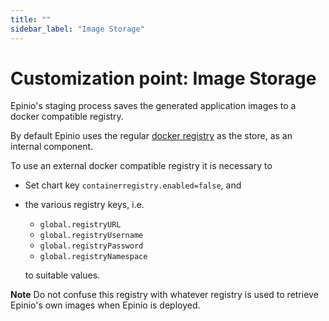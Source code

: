```yaml
---
title: ""
sidebar_label: "Image Storage"
---
```


# Customization point: Image Storage

Epinio's staging process saves the generated application images to a docker compatible
registry.

By default Epinio uses the regular [docker registry](https://docs.docker.com/registry/) as
the store, as an internal component.

To use an external docker compatible registry it is necessary to

  - Set chart key `containerregistry.enabled=false`, and
  - the various registry keys, i.e.

      - `global.registryURL`
      - `global.registryUsername`
      - `global.registryPassword`
      - `global.registryNamespace`

    to suitable values.

__Note__ Do not confuse this registry with whatever registry is used to retrieve Epinio's
own images when Epinio is deployed.
